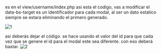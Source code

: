 es en el view/username/index.php
asi esta el codigo, vas a modificar el data-bs-target es un identificador para cada modal, al ser un dato estatico siempre se estara eliminando el primero generado.

![1](https://user-images.githubusercontent.com/43689334/212488676-346bcdf9-1f4a-4905-bd9d-d15a3f2ccdd6.png)

asi deberás dejar el código. se hace usando el valor del id para que cada vez que se genere el id para el modal este sea diferente. con eso deberá bastar. 
![2](https://user-images.githubusercontent.com/43689334/212488737-287a30a5-bebd-4752-87be-081c1913dcc3.png)
